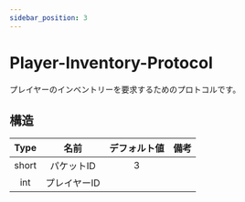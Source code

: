 ```yaml
---
sidebar_position: 3
---
```


# Player-Inventory-Protocol

プレイヤーのインベントリーを要求するためのプロトコルです。

## 構造

| Type  | 名前                               | デフォルト値 | 備考 | 
| :---: | :--------------------------------: | :----------: | :--: | 
| short | パケットID                         | 3            |      | 
| int   | プレイヤーID                       |              |      | 